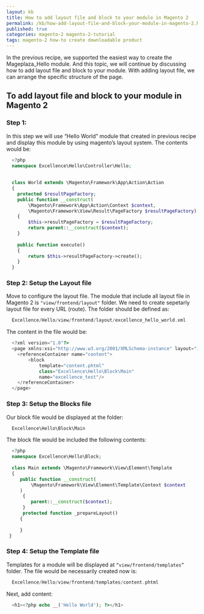 ```yaml
---
layout: kb
title: How to add layout file and block to your module in Magento 2
permalink: /kb/how-add-layout-file-and-block-your-module-in-magento-2.html
published: true
categories: magento-2 magento-2-tutorial
tags: magento-2 how-to create downloadable product
---
```


In the previous recipe, we supported the easiest way to create the Mageplaza_Hello module. And this topic, we will continue by discussing how to add layout file and block to your module. 
With adding layout file, we can arrange the specific structure of the page.

## To add layout file and block to your module in Magento 2

### Step 1:

In this step we will use “Hello World” module that created in previous recipe and display this module by using magento’s layout system.
The contents would be: 

~~~ php
  <?php
  namespace Excellence\Hello\Controller\Hello;
 
 
  class World extends \Magento\Framework\App\Action\Action
  {
    protected $resultPageFactory;
    public function __construct(
        \Magento\Framework\App\Action\Context $context,
        \Magento\Framework\View\Result\PageFactory $resultPageFactory)
    {
        $this->resultPageFactory = $resultPageFactory;       
        return parent::__construct($context);
    }
     
    public function execute()
    {
        return $this->resultPageFactory->create(); 
    } 
  }
~~~

### Step 2: Setup the Layout file

Move to configure the layout file. The module that include all layout file in Magento 2 is `"view/frontend/layout"` folder. We need to create sepetarly layout file for every URL (route). The folder should be defined as: 

~~~ php
  Excellence/Hello/view/frontend/layout/excellence_hello_world.xml
~~~

The content in the file would be: 

~~~ php
  <?xml version="1.0"?>
  <page xmlns:xsi="http://www.w3.org/2001/XMLSchema-instance" layout="1column" xsi:noNamespaceSchemaLocation="../../../../../../../lib/internal/Magento/Framework/View/Layout/etc/page_configuration.xsd">        
    <referenceContainer name="content">
        <block
            template="content.phtml"
            class="Excellence\Hello\Block\Main"
            name="excellence_test"/>
    </referenceContainer>
  </page>
~~~

### Step 3: Setup the Blocks file

Our block file would be displayed at the folder: 

~~~ php
  Excellence\Hello\Block\Main
~~~

The block file would be included the following contents:

~~~ php
  <?php
  namespace Excellence\Hello\Block;
  
  class Main extends \Magento\Framework\View\Element\Template
  {   
     public function __construct(
         \Magento\Framework\View\Element\Template\Context $context
     )
      {
         parent::__construct($context);
      }
      protected function _prepareLayout()
     {
         
     }
 }
~~~

### Step 4: Setup the Template file

Templates for a module will be displayed at `“view/frontend/templates”` folder. The file would be necessarily created now is: 

~~~ php
  Excellence/Hello/view/frontend/templates/content.phtml
~~~

Next, add content: 

~~~ php
  <h1><?php echo __('Hello World'); ?></h1>
~~~

